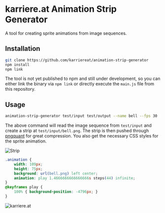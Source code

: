 # karriere.at Animation Strip Generator

A tool for creating sprite animations from image sequences.

## Installation

```sh
git clone https://github.com/karriereat/animation-strip-generator
npm install
npm link
```

The tool is not yet published to npm and still under development, so you can either link the binary via `npm link` or directly execute the `main.js` file from this repository.

## Usage

```sh
animation-strip-generator test/input test/output --name bell --fps 30
```

The above command will read the image sequence from `test/input` and create a strip at `test/input/bell.png`. The strip is then pushed through [pngquant](https://pngquant.org/) for great compression. You also get the necessary CSS styles for the sprite animation.

![Strip](https://github.com/karriereat/animation-strip-generator/blob/master/test/output/bell.png)

```css
.animation {
    width: 109px;
    height: 75px;
    background: url(bell.png) left center;
    animation: play 1.4666666666666666s steps(44) infinite;
}
@keyframes play {
    100% { background-position: -4796px; }
}
```

![karriere.at](http://kcdn.at/company/136/489020/logo-karriere-at-gmbh.companybig.gif)
